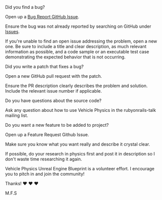 Did you find a bug?

   Open up a <a target="_blank" href="https://github.com/mfatihsaglam/VehiclePhysics/issues/new?assignees=&labels=&template=bug_report.md&title=">Bug Report GitHub Issue</a>.

   Ensure the bug was not already reported by searching on GitHub under <a target="_blank" href="https://github.com/mfatihsaglam/VehiclePhysics/issues">Issues</a>.

   If you're unable to find an open issue addressing the problem, open a new one. Be sure to include a title and clear description, as much relevant information as possible, and a code sample or an executable test case demonstrating the expected behavior that is not occurring.

Did you write a patch that fixes a bug?

   Open a new <a target="_blank" target="https://github.com/mfatihsaglam/VehiclePhysics/compare">GitHub pull request</a> with the patch.

   Ensure the PR description clearly describes the problem and solution. Include the relevant issue number if applicable.

Do you have questions about the source code?

   Ask any question about how to use Vehicle Physics in the rubyonrails-talk mailing list.

Do you want a new feature to be added to project?
  
   Open up a <a target="_blank" target="https://github.com/mfatihsaglam/VehiclePhysics/issues/new?assignees=&labels=&template=feature_request.md&title=">Feature Request Github Issue</a>.
    
   Make sure you know what you want really and describe it crystal clear.
    
   If possible, do your research in physics first and post it in description so I don't waste time researching it again.

Vehicle Physics Unreal Engine Blueprint is a volunteer effort. I encourage you to pitch in and join the community!

Thanks! ❤️ ❤️ ❤️

M.F.S
